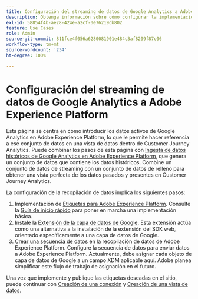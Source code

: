 ```yaml
---
title: Configuración del streaming de datos de Google Analytics a Adobe Experience Platform
description: Obtenga información sobre cómo configurar la implementación para enviar una capa de datos de Google a Adobe Experience Platform
exl-id: 58854f4b-ae28-424e-a2cf-0e76219cb802
feature: Use Cases
role: Admin
source-git-commit: 811fce4f056a6280081901e484c3af8209f87c06
workflow-type: tm+mt
source-wordcount: '234'
ht-degree: 100%

---
```


# Configuración del streaming de datos de Google Analytics a Adobe Experience Platform

Esta página se centra en cómo introducir los datos activos de Google Analytics en Adobe Experience Platform, lo que le permite hacer referencia a ese conjunto de datos en una vista de datos dentro de Customer Journey Analytics. Puede combinar los pasos de esta página con [Ingesta de datos históricos de Google Analytics en Adobe Experience Platform](backfill.md), que genera un conjunto de datos que contiene los datos históricos. Combine un conjunto de datos de streaming con un conjunto de datos de relleno para obtener una vista perfecta de los datos pasados y presentes en Customer Journey Analytics.

La configuración de la recopilación de datos implica los siguientes pasos:

1. Implementación de [Etiquetas para Adobe Experience Platform](https://experienceleague.adobe.com/docs/experience-platform/tags/home.html?lang=es). Consulte la [Guía de inicio rápido](https://experienceleague.adobe.com/docs/experience-platform/tags/get-started/quick-start.html?lang=es) para poner en marcha una implementación básica.
1. Instale la [Extensión de la capa de datos de Google](https://experienceleague.adobe.com/docs/experience-platform/tags/extensions/adobe/google-data-layer/overview.html?lang=es). Esta extensión actúa como una alternativa a la instalación de la extensión del SDK web, orientado específicamente a una capa de datos de Google.
1. [Crear una secuencia de datos](https://experienceleague.adobe.com/docs/experience-platform/edge/datastreams/overview.html?lang=es) en la recopilación de datos de Adobe Experience Platform. Configure la secuencia de datos para enviar datos a Adobe Experience Platform. Actualmente, debe asignar cada objeto de capa de datos de Google a un campo XDM aplicable aquí. Adobe planea simplificar este flujo de trabajo de asignación en el futuro.

Una vez que implemente y publique las etiquetas deseadas en el sitio, puede continuar con [Creación de una conexión](/help/connections/create-connection.md) y [Creación de una vista de datos](/help/data-views/create-dataview.md).
